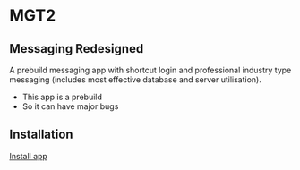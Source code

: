 # MGT2 
## Messaging Redesigned 

A prebuild messaging app with shortcut login and professional industry type messaging (includes most effective database and server utilisation).
- This app is a prebuild
- So it can have major bugs

## Installation
[Install app](https://mega.nz/folder/0ZIyFTKC#SxT9JL93IvKD6urG0wCepQ)
